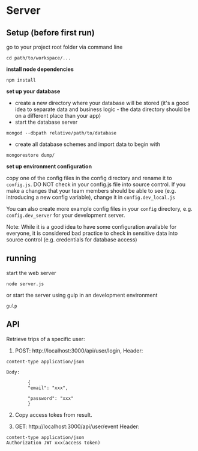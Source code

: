 # Server

## Setup (before first run)

go to your project root folder via command line
```
cd path/to/workspace/...
```

**install node dependencies**

```
npm install
```

**set up your database**

* create a new directory where your database will be stored (it's a good idea to separate data and business logic - the data directory should be on a different place than your app)
* start the database server 
```
mongod --dbpath relative/path/to/database
```
* create all database schemes and import data to begin with 
```
mongorestore dump/
```

**set up environment configuration**

copy one of the config files in the config directory and rename it to `config.js`. DO NOT check in your config.js file into source control. If you make a changes that your team members should be able to see (e.g. introducing a new config variable), change it in `config.dev_local.js`

You can also create more example config files in your `config` directory, e.g. `config.dev_server` for your development server. 

Note: While it is a good idea to have some configuration available for everyone, it is considered bad practice to check in sensitive data into source control (e.g. credentials for database access)

## running

start the web server
```
node server.js
```

or start the server using gulp in an development environment
```
gulp
```

## API

Retrieve trips of a specific user:

1. 	POST: http://localhost:3000/api/user/login, 
	Header: 
```
content-type application/json
```
	Body: 
```		
		{
		"email": "xxx",
	
		"password": "xxx"
		}
```

2.	Copy access tokes from result.

3. 	GET: http://localhost:3000/api/user/event
	Header: 
```
content-type application/json
Authorization JWT xxx(access token)
```	
